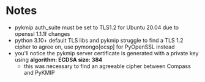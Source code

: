 # Notes

- pykmip auth_suite must be set to TLS1.2 for Ubuntu 20.04 due to openssl 1.1.1f changes
- python 3.10+ default TLS libs and pykmip struggle to find a TLS 1.2 cipher to agree on, use pymongo[ocsp] for PyOpenSSL instead
- you'll notice the pykmip server certificate is generated with a private key using **algorithm: ECDSA size: 384**
  - this was necessary to find an agreeable cipher between Compass and PyKMIP